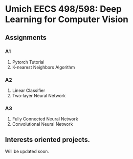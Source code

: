 # Umich EECS 498/598: Deep Learning for Computer Vision

## Assignments

### A1
1. Pytorch Tutorial
2. K-nearest Neighbors Algorithm

### A2
1. Linear Classifier
2. Two-layer Neural Network

### A3
1. Fully Connected Neural Network
2. Convolutional Neural Network

## Interests oriented projects.

Will be updated soon.
